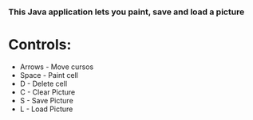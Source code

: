 ### This Java application lets you paint, save and load a picture

# Controls:

* Arrows - Move cursos
* Space - Paint cell
* D - Delete cell
* C - Clear Picture
* S - Save Picture
* L - Load Picture
